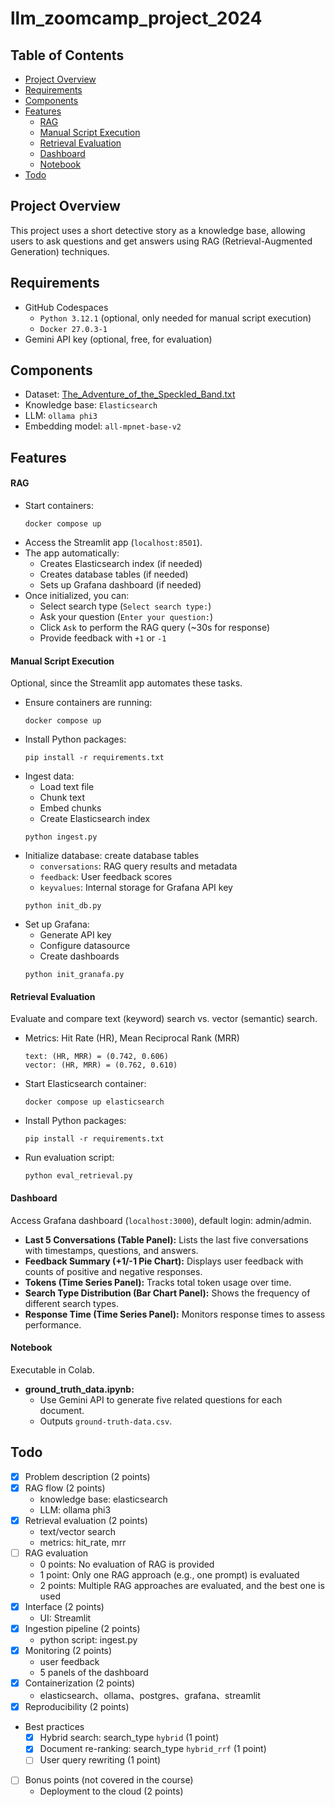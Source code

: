# llm_zoomcamp_project_2024

## Table of Contents

- [Project Overview](#project-overview)
- [Requirements](#requirements)
- [Components](#components)
- [Features](#features)
  - [RAG](#rag)
  - [Manual Script Execution](#manual-script-execution)
  - [Retrieval Evaluation](#retrieval-evaluation)
  - [Dashboard](#dashboard)
  - [Notebook](#notebook)
- [Todo](#todo)

## Project Overview
This project uses a short detective story as a knowledge base, allowing users to ask questions and get answers using RAG (Retrieval-Augmented Generation) techniques.

## Requirements
- GitHub Codespaces
  - `Python 3.12.1` (optional, only needed for manual script execution)
  - `Docker 27.0.3-1`
- Gemini API key (optional, free, for evaluation)

## Components
- Dataset: [The_Adventure_of_the_Speckled_Band.txt](https://en.wikisource.org/wiki/The_Adventures_of_Sherlock_Holmes_(1892,_US)/The_Adventure_of_the_Speckled_Band)
- Knowledge base: `Elasticsearch`
- LLM: `ollama phi3`
- Embedding model: `all-mpnet-base-v2`

## Features

#### RAG
- Start containers:
  ```
  docker compose up
  ```
- Access the Streamlit app (`localhost:8501`).
- The app automatically:
  - Creates Elasticsearch index (if needed)
  - Creates database tables (if needed)
  - Sets up Grafana dashboard (if needed)
- Once initialized, you can:
  - Select search type (`Select search type:`)
  - Ask your question (`Enter your question:`)
  - Click `Ask` to perform the RAG query (~30s for response)
  - Provide feedback with `+1` or `-1`

#### Manual Script Execution
Optional, since the Streamlit app automates these tasks.
- Ensure containers are running:
  ```
  docker compose up
  ```
- Install Python packages:
  ```
  pip install -r requirements.txt
  ```
- Ingest data:
  - Load text file
  - Chunk text
  - Embed chunks
  - Create Elasticsearch index
  ```
  python ingest.py
  ```
- Initialize database: create database tables
  - `conversations`: RAG query results and metadata
  - `feedback`: User feedback scores
  - `keyvalues`: Internal storage for Grafana API key
  ```
  python init_db.py
  ```
- Set up Grafana:
  - Generate API key
  - Configure datasource
  - Create dashboards
  ```
  python init_granafa.py
  ```

#### Retrieval Evaluation
Evaluate and compare text (keyword) search vs. vector (semantic) search.
- Metrics: Hit Rate (HR), Mean Reciprocal Rank (MRR)
  ```
  text: (HR, MRR) = (0.742, 0.606)
  vector: (HR, MRR) = (0.762, 0.610)
  ```
- Start Elasticsearch container:
  ```
  docker compose up elasticsearch
  ```
- Install Python packages:
  ```
  pip install -r requirements.txt
  ```
- Run evaluation script:
  ```
  python eval_retrieval.py
  ```

#### Dashboard
Access Grafana dashboard (`localhost:3000`), default login: admin/admin.
- **Last 5 Conversations (Table Panel):** Lists the last five conversations with timestamps, questions, and answers.
- **Feedback Summary (+1/-1 Pie Chart):** Displays user feedback with counts of positive and negative responses.
- **Tokens (Time Series Panel):** Tracks total token usage over time.
- **Search Type Distribution (Bar Chart Panel):** Shows the frequency of different search types.
- **Response Time (Time Series Panel):** Monitors response times to assess performance.

#### Notebook
Executable in Colab.
- **ground_truth_data.ipynb:**
  - Use Gemini API to generate five related questions for each document.
  - Outputs `ground-truth-data.csv`.

## Todo
- [x] Problem description (2 points)
- [x] RAG flow (2 points)
    - knowledge base: elasticsearch
    - LLM: ollama phi3
- [x] Retrieval evaluation (2 points)
    - text/vector search
    - metrics: hit_rate, mrr
- [ ] RAG evaluation
    - 0 points: No evaluation of RAG is provided
    - 1 point: Only one RAG approach (e.g., one prompt) is evaluated
    - 2 points: Multiple RAG approaches are evaluated, and the best one is used
- [x] Interface (2 points)
    - UI: Streamlit
- [x] Ingestion pipeline (2 points)
    - python script: ingest.py
- [x] Monitoring (2 points)
    - user feedback
    - 5 panels of the dashboard
- [x] Containerization (2 points)
    - elasticsearch、ollama、postgres、grafana、streamlit
- [x] Reproducibility (2 points)
- Best practices
    - [x] Hybrid search: search_type `hybrid` (1 point)
    - [x] Document re-ranking: search_type `hybrid_rrf` (1 point)
    - [ ] User query rewriting (1 point)
- [ ] Bonus points (not covered in the course)
    - Deployment to the cloud (2 points)
